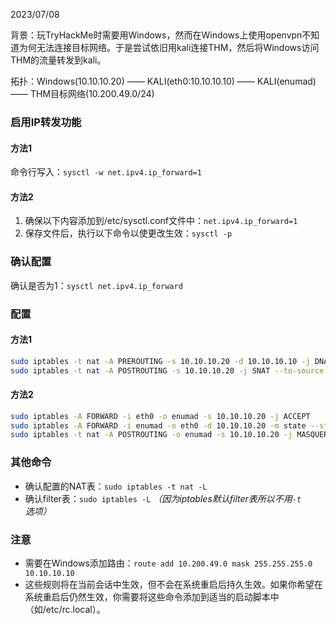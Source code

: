 
2023/07/08

背景：玩TryHackMe时需要用Windows，然而在Windows上使用openvpn不知道为何无法连接目标网络。于是尝试依旧用kali连接THM，然后将Windows访问THM的流量转发到kali。

拓扑：Windows(10.10.10.20) —— KALI(eth0:10.10.10.10) —— KALI(enumad) —— THM目标网络(10.200.49.0/24)

### 启用IP转发功能

#### 方法1

命令行写入：`sysctl -w net.ipv4.ip_forward=1`

#### 方法2

1. 确保以下内容添加到/etc/sysctl.conf文件中：`net.ipv4.ip_forward=1`
1. 保存文件后，执行以下命令以使更改生效：`sysctl -p`

### 确认配置

确认是否为1：`sysctl net.ipv4.ip_forward`

### 配置

#### 方法1

```bash
sudo iptables -t nat -A PREROUTING -s 10.10.10.20 -d 10.10.10.10 -j DNAT --to-destination 10.50.47.202
sudo iptables -t nat -A POSTROUTING -s 10.10.10.20 -j SNAT --to-source 10.50.47.202
```

#### 方法2

```bash
sudo iptables -A FORWARD -i eth0 -o enumad -s 10.10.10.20 -j ACCEPT
sudo iptables -A FORWARD -i enumad -o eth0 -d 10.10.10.20 -m state --state RELATED,ESTABLISHED -j ACCEPT
sudo iptables -t nat -A POSTROUTING -o enumad -s 10.10.10.20 -j MASQUERADE
```

### 其他命令

- 确认配置的NAT表：`sudo iptables -t nat -L`
- 确认filter表：`sudo iptables -L` *（因为iptables默认filter表所以不用`-t`选项）*

### 注意

- 需要在Windows添加路由：`route add 10.200.49.0 mask 255.255.255.0 10.10.10.10`
- 这些规则将在当前会话中生效，但不会在系统重启后持久生效。如果你希望在系统重启后仍然生效，你需要将这些命令添加到适当的启动脚本中（如/etc/rc.local）。